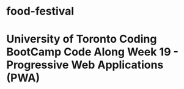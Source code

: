 # food-festival
# University of Toronto Coding BootCamp Code Along Week 19 - Progressive Web Applications (PWA)
